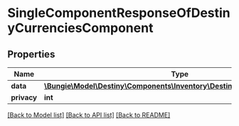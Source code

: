 # SingleComponentResponseOfDestinyCurrenciesComponent

## Properties
Name | Type | Description | Notes
------------ | ------------- | ------------- | -------------
**data** | [**\Bungie\Model\Destiny\Components\Inventory\DestinyCurrenciesComponent**](DestinyCurrenciesComponent.md) |  | [optional] 
**privacy** | **int** |  | [optional] 

[[Back to Model list]](../README.md#documentation-for-models) [[Back to API list]](../README.md#documentation-for-api-endpoints) [[Back to README]](../README.md)


